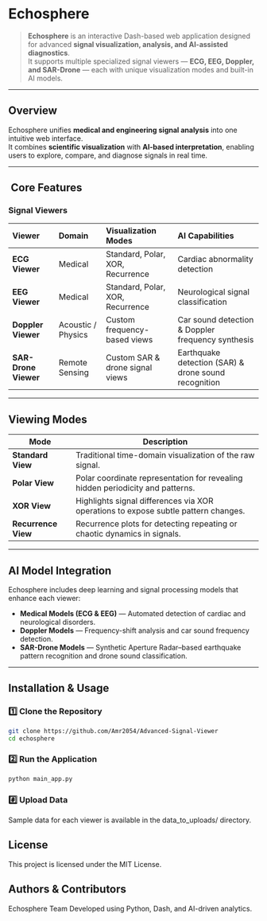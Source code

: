 #  **Echosphere**

> **Echosphere** is an interactive Dash-based web application designed for advanced **signal visualization, analysis, and AI-assisted diagnostics**.  
> It supports multiple specialized signal viewers — **ECG, EEG, Doppler, and SAR-Drone** — each with unique visualization modes and built-in AI models.

---

## **Overview**

Echosphere unifies **medical and engineering signal analysis** into one intuitive web interface.  
It combines **scientific visualization** with **AI-based interpretation**, enabling users to explore, compare, and diagnose signals in real time.

---

## ️ **Core Features**

###  Signal Viewers

| Viewer | Domain | Visualization Modes | AI Capabilities |
|:-------|:--------|:--------------------|:----------------|
| **ECG Viewer** | Medical | Standard, Polar, XOR, Recurrence | Cardiac abnormality detection |
| **EEG Viewer** | Medical | Standard, Polar, XOR, Recurrence | Neurological signal classification |
| **Doppler Viewer** | Acoustic / Physics | Custom frequency-based views | Car sound detection & Doppler frequency synthesis |
| **SAR-Drone Viewer** | Remote Sensing | Custom SAR & drone signal views | Earthquake detection (SAR) & drone sound recognition |

---

##  **Viewing Modes**

| Mode | Description |
|------|--------------|
| **Standard View** | Traditional time-domain visualization of the raw signal. |
| **Polar View** | Polar coordinate representation for revealing hidden periodicity and patterns. |
| **XOR View** | Highlights signal differences via XOR operations to expose subtle pattern changes. |
| **Recurrence View** | Recurrence plots for detecting repeating or chaotic dynamics in signals. |

---

## **AI Model Integration**

Echosphere includes deep learning and signal processing models that enhance each viewer:

- **Medical Models (ECG & EEG)** — Automated detection of cardiac and neurological disorders.  
- **Doppler Models** — Frequency-shift analysis and car sound frequency detection.  
- **SAR-Drone Models** — Synthetic Aperture Radar–based earthquake pattern recognition and drone sound classification.

---

## **Installation & Usage**

### 1️⃣ Clone the Repository
```bash
git clone https://github.com/Amr2054/Advanced-Signal-Viewer
cd echosphere 
```


### 2️⃣ Run the Application
``` bash
python main_app.py
```

### #️⃣ Upload Data
Sample data for each viewer is available in the data_to_uploads/ directory.


## **License**
This project is licensed under the MIT License.


## **Authors & Contributors**
Echosphere Team
Developed using Python, Dash, and AI-driven analytics.